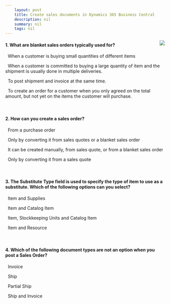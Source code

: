 ```yaml
---
    layout: post
    title: Create sales documents in Dynamics 365 Business Central  
    description: nil
    summary: nil
    tags: nil
---
```



 <a target="_blank" href="https://docs.microsoft.com/en-us/learn/modules/create-sales-documents-dynamics-365-business-central/10-check/"><i class="fas fa-external-link-alt"></i> </a>
 <img align="right" src="https://docs.microsoft.com/en-us/learn/achievements/create-sales-documents-dynamics-365-business-central.svg">
####  1. What are blanket sales orders typically used for?


<i class='far fa-square'></i> &nbsp;&nbsp;When a customer is buying small quantities of different items

<i class='fas fa-check-square' style='color: Dodgerblue;'></i> &nbsp;&nbsp;When a customer is committed to buying a large quantity of item and the shipment is usually done in multiple deliveries.

<i class='far fa-square'></i> &nbsp;&nbsp;To post shipment and invoice at the same time.

<i class='far fa-square'></i> &nbsp;&nbsp;To create an order for a customer when you only agreed on the total amount, but not yet on the items the customer will purchase.
<br />
<br />
<br />

####  2. How can you create a sales order?


<i class='far fa-square'></i> &nbsp;&nbsp;From a purchase order

<i class='far fa-square'></i> &nbsp;&nbsp;Only by converting it from sales quotes or a blanket sales order

<i class='fas fa-check-square' style='color: Dodgerblue;'></i> &nbsp;&nbsp;It can be created manually, from sales quote, or from a blanket sales order

<i class='far fa-square'></i> &nbsp;&nbsp;Only by converting it from a sales quote
<br />
<br />
<br />

####  3. The Substitute Type field is used to specify the type of item to use as a substitute. Which of the following options can you select?


<i class='far fa-square'></i> &nbsp;&nbsp;Item and Supplies

<i class='fas fa-check-square' style='color: Dodgerblue;'></i> &nbsp;&nbsp;Item and Catalog Item

<i class='far fa-square'></i> &nbsp;&nbsp;Item, Stockkeeping Units and Catalog Item

<i class='far fa-square'></i> &nbsp;&nbsp;Item and Resource
<br />
<br />
<br />

####  4. Which of the following document types are not an option when you post a Sales Order?


<i class='far fa-square'></i> &nbsp;&nbsp;Invoice

<i class='far fa-square'></i> &nbsp;&nbsp;Ship

<i class='fas fa-check-square' style='color: Dodgerblue;'></i> &nbsp;&nbsp;Partial Ship

<i class='far fa-square'></i> &nbsp;&nbsp;Ship and Invoice
<br />
<br />
<br />
